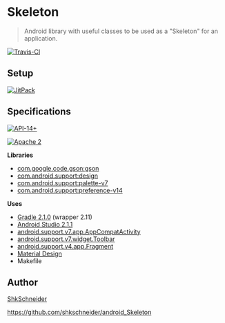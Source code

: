 Skeleton
========

> Android library with useful classes to be used as a "Skeleton" for an application.

[![Travis-CI](https://travis-ci.org/shkschneider/android_Skeleton.svg?branch=master)](https://travis-ci.org/shkschneider/android_Skeleton)

Setup
-----

[![JitPack](https://jitpack.io/v/com.github.shkschneider/android_Skeleton.svg)](https://jitpack.io/#shkschneider/android_Skeleton/5.3.0)

Specifications
--------------

[![API-14+](https://img.shields.io/badge/API-14+-blue.svg?style=flat)](https://developer.android.com/reference/android/os/Build.VERSION_CODES.html#ICE_CREAM_SANDWICH)

[![Apache 2](https://img.shields.io/badge/license-Apache%202-blue.svg?style=flat)](https://raw.githubusercontent.com/shkschneider/android_Skeleton/master/LICENSE)

**Libraries**


- [com.google.code.gson:gson](https://github.com/google/gson)
- [com.android.support:design](https://developer.android.com/topic/libraries/support-library/features.html#design)
- [com.android.support:palette-v7](https://developer.android.com/topic/libraries/support-library/features.html#v7-palette)
- [com.android.support:preference-v14](https://developer.android.com/topic/libraries/support-library/features.html#v14-preference)

**Uses**

- [Gradle 2.1.0](http://tools.android.com/tech-docs/new-build-system) (wrapper 2.11)
- [Android Studio 2.1.1](https://developer.android.com/sdk/index.html)
- [android.support.v7.app.AppCompatActivity](https://developer.android.com/reference/android/support/v7/app/AppCompatActivity.html)
- [android.support.v7.widget.Toolbar](https://developer.android.com/reference/android/support/v7/widget/Toolbar.html)
- [android.support.v4.app.Fragment](https://developer.android.com/reference/android/support/v4/app/Fragment.html)
- [Material Design](http://www.google.com/design/spec/material-design/introduction.html)
- Makefile

Author
------

[ShkSchneider](https://shkschneider.github.io)

https://github.com/shkschneider/android_Skeleton
